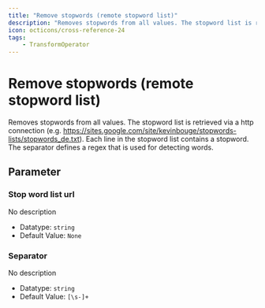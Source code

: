 ```yaml
---
title: "Remove stopwords (remote stopword list)"
description: "Removes stopwords from all values. The stopword list is retrieved via a http connection (e.g. https://sites.google.com/site/kevinbouge/stopwords-lists/stopwords_de.txt). Each line in the stopword list contains a stopword. The separator defines a regex that is used for detecting words."
icon: octicons/cross-reference-24
tags: 
    - TransformOperator
---
```

# Remove stopwords (remote stopword list)
<!-- This file was generated - DO NOT CHANGE IT MANUALLY -->



Removes stopwords from all values. The stopword list is retrieved via a http connection (e.g. https://sites.google.com/site/kevinbouge/stopwords-lists/stopwords_de.txt). Each line in the stopword list contains a stopword. The separator defines a regex that is used for detecting words.


## Parameter

### Stop word list url

No description

- Datatype: `string`
- Default Value: `None`



### Separator

No description

- Datatype: `string`
- Default Value: `[\s-]+`




